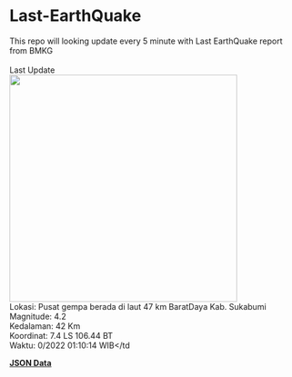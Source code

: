 # Last-EarthQuake
This repo will looking update every 5 minute with Last EarthQuake report from BMKG
<br>
<br>
Last Update
<br>
<img src="https://ews.bmkg.go.id/TEWS/data/20221008011014.mmi.jpg" width="400"/>
<br>
Lokasi: Pusat gempa berada di laut 47 km BaratDaya Kab. Sukabumi <br>
Magnitude: 4.2 <br>
Kedalaman: 42 Km <br>
Koordinat: 7.4 LS 106.44 BT <br>
Waktu: 0/2022 01:10:14 WIB</td <br>

<a href="./data/data.json">**JSON Data**</a>
